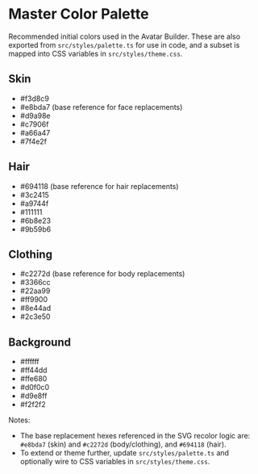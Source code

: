 # Master Color Palette

Recommended initial colors used in the Avatar Builder. These are also exported from `src/styles/palette.ts` for use in code, and a subset is mapped into CSS variables in `src/styles/theme.css`.

## Skin
- #f3d8c9
- #e8bda7 (base reference for face replacements)
- #d9a98e
- #c7906f
- #a66a47
- #7f4e2f

## Hair
- #694118 (base reference for hair replacements)
- #3c2415
- #a9744f
- #111111
- #6b8e23
- #9b59b6

## Clothing
- #c2272d (base reference for body replacements)
- #3366cc
- #22aa99
- #ff9900
- #8e44ad
- #2c3e50

## Background
- #ffffff
- #ff44dd
- #ffe680
- #d0f0c0
- #d9e8ff
- #f2f2f2

Notes:
- The base replacement hexes referenced in the SVG recolor logic are: `#e8bda7` (skin) and `#c2272d` (body/clothing), and `#694118` (hair).
- To extend or theme further, update `src/styles/palette.ts` and optionally wire to CSS variables in `src/styles/theme.css`.

